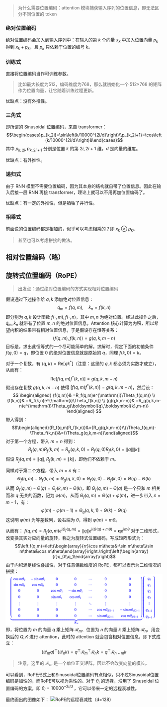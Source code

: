 
> 为什么需要位置编码：attention 模块捕获输入序列的位置信息，即无法区分不同位置的 token

### 绝对位置编码

绝对位置编码会加入到输入序列中：在输入的第 $k$ 个向量 $x_k$ 中加入位置向量 $p_k$ 得到 $x_k+p_k$，且 $p_k$ 只依赖于位置的编号 $k$。

### 训练式

直接将位置编码当作可训练参数。
> 比如最大长度为512，编码维度为768，那么就初始化一个 512×768 的矩阵作为位置向量，让它随着训练过程更新。

优缺点：没有外推性。

### 三角式

即所谓的 Sinusoidal 位置编码，来自 transformer：
$$\begin{cases}p_{k,2i}=\sin\left(k/10000^{2i/d}\right)\\p_{k,2i+1}=\cos\left(k/10000^{2i/d}\right)&\end{cases}$$
其中 $p_{k,2i}, p_{k,2i+1}$ 分别是位置 $k$ 的第 $2i, 2i+1$ 维，$d$ 是向量的维度。

优缺点：有外推性。

### 递归式

由于 RNN 模型不需要位置编码，因为其本身的结构就自带了位置信息。因此在输入后接一层 RNN 再接 transformer，理论上就可以不用再加位置编码了。

优缺点：有一定的外推性，但是牺牲了并行性。

### 相乘式

前面说的位置编码都是相加的，似乎可以考虑相乘的？即 $x_k\otimes p_k$。
> 甚至也可以考虑拼接的做法。

## 相对位置编码（略）

## 旋转式位置编码（RoPE）

> 出发点：通过绝对位置编码的方式实现相对位置编码

假设通过下述操作给 $q,k$ 添加绝对位置信息：
$$\tilde{q}_m=f(q,m),\quad\tilde{k}_n=f(k,n)$$
即分别为 $q,k$ 设计函数 $f(\cdot,m),f(\cdot,n)$，其中 $m,n$ 为绝对位置。经过此操作之后，$\tilde{q}_m,\tilde{k}_n$ 就带有了位置 $m,n$ 的绝对位置信息。Attention 核心计算为内积，所以希望内积的结果带有相对位置信息，于是假设存在恒等关系：
$$\langle f(q,m),f(k,n)\rangle=g(q,k,m-n)$$
目标是，求出此恒等式的一个尽可能简单的解。求解时，假定下面的初值条件 $f(q,0)=q$，即位置 0 的绝对位置信息就是原始的 $q$，同理 $f(k,0)=k$。

对于一个复数，有 $\langle{q},{k}\rangle=\mathrm{Re}[{q}{k}^*]$（注意：这里的 $q,k$ 都必须为实数才成立），从而有：
$$\mathrm{Re}[f(q,m)f^*(k,n)]=g(q,k,m-n)$$
假设存在复数 $g(q,k,m-n)$ 使得 $[f(q,m)f^*(k,n)]=g(q,k,m-n)$，然后设：
$$
\begin{aligned}
{f(q,m)}& =R_f(q,m)e^{\mathrm{i}\Theta_f(q,m)}  \\
{f(k,n)}& =R_f(k,n)e^{\mathrm{i}\Theta_f(k,n)}  \\
{g(q,k,m-n)}& =R_g(q,k,m-n)e^{\mathrm{i}\Theta_g(\boldsymbol{q},\boldsymbol{k},m-n)} 
\end{aligned}
$$
带入得到：
$$\begin{aligned}{R_f(q,m)R_f(k,n)}&={R_g(q,k,m-n)}\\{\Theta_f(q,m)-\Theta_f(k,n)}&={\Theta_g(q,k,m-n)}\end{aligned}$$
对于第一个方程，带入 $m=n$ 得到：
$$R_f(q,m)R_f(k,m)=R_g(q,k,0)=R_f(q,0)R_f(k,0)=\|q\|\|k\|$$
假设 $R_f(q,m)=\|q\|,R_f(k,m)=\|k\|$，即他们不依赖于 $m$。

同样对于第二个方程，带入 $m=n$ 有：
$$\Theta_f(q,m)-\Theta_f(k,m)=\Theta_g(q,k,0)=\Theta_f(q,0)-\Theta_f(k,0)=\Theta(q)-\Theta(k)$$
从而 $\Theta_f(q,m)-\Theta(q)=\Theta_f(k,m)-\Theta(k)$，即 $\Theta_f(q,m)-\Theta(q)$ 是一个只和 $m$ 相关而和 $q$ 无关的函数，记为 ${\varphi(m)}$，从而 $\Theta_f(q,m)=\Theta(q)+\varphi(m)$，进一步带入 $n=m-1$，有：
$$\varphi(m)-\varphi(m-1)=\Theta_g(q,k,1)+\Theta(k)-\Theta(q)$$
这说明 $\varphi(m)$ 为等差数列，设右端为 $\theta$，得到 $\varphi(m)=m\theta$。

从而有：
$f(q,m)=R_f(q,m)e^{\mathrm{i}\Theta_f({q},m)}=\|q\|e^{\mathrm{i}(\Theta({q})+m\theta)}=\boldsymbol{q}e^{\mathrm{i}m\theta}$
对于二维形式，改变换其实对应向量的旋转，称之为旋转式位置编码，写成矩阵形式为：
$$\left.f(q,m)=\left(\begin{array}{rr}\cos m\theta&-\sin m\theta\\\sin m\theta&\cos m\theta\end{array}\right.\right)\left(\begin{array}{r}q_0\\q_1\end{array}\right)$$
由于内积满足线性叠加性，对于任意偶数维度的 RoPE，都可以表示为二维情况的拼接：
![](image/Pasted%20image%2020240325195624.png)
即，将位置为 $m$ 的向量 $q$ 乘上矩阵 $\mathcal{R}_{m}$、位置为 $n$ 的向量 $k$ 乘上矩阵 $\mathcal{R}_{n}$，用变换后的 $Q,K$ 进行 attention，此时的 attention 就会包含相对位置信息，即下式成立：
$$(\mathcal{R}_mq)^\top(\mathcal{R}_nk)=q^\top\mathcal{R}_m^\top\mathcal{R}_nk=q^\top\mathcal{R}_{n-m}k$$
> 注意，这里的 $\mathcal{R}_{m}$ 是一个单位正交矩阵，因此不会改变向量的模长。

可以看到，RoPE形式上和Sinusoidal位置编码有点相似，只不过Sinusoidal位置编码是加性的，而RoPE可以视为乘性的。对于 $\theta_i$ 的选择，沿用了 Sinusoidal 位置编码的方案，即 $\theta_i=10000^{−2i/d}$ ，它可以带来一定的远程衰减性。

最终画出的图像如下：
![RoPE的远程衰减性（d=128）](https://kexue.fm/usr/uploads/2021/03/1347893165.png)